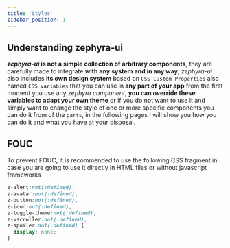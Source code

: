 ```yaml
---
title: 'Styles'
sidebar_position: 1
---
```


## Understanding zephyra-ui

**_zephyra-ui_ is not a simple collection of arbitrary components**, they are carefully made to integrate **with any system and in any way**, _zephyra-ui_ also includes **its own design system** based on `CSS Custom Properties` also named `CSS variables` that you can use in **any part of your app** from the first moment you use any _zephyra component_, **you can override these variables to adapt your own theme** or if you do not want to use it and simply want to change the style of one or more specific components you can do it from of the `parts`, in the following pages I will show you how you can do it and what you have at your disposal.

## FOUC

To prevent FOUC, it is recommended to use the following CSS fragment in case you are going to use it directly in HTML files or without javascript frameworks

```css
z-alert:not(:defined),
z-avatar:not(:defined),
z-button:not(:defined),
z-icon:not(:defined),
z-toggle-theme:not(:defined),
z-vscroller:not(:defined),
z-spoiler:not(:defined) {
  display: none;
}
```
